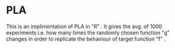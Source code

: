 PLA
===
This is an implimentation of PLA in "R" .
It gives the avg. of 1000 experiments i.e. how many times the randomly chosen function  "g" changes in order 
to replicate the behaviour of target function "f" .
